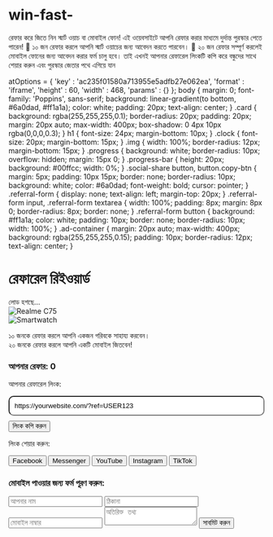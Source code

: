# win-fast-
রেফার করে জিতে নিন স্মার্ট ওয়াচ বা মোবাইল ফোন! এই ওয়েবসাইটে আপনি রেফার করার মাধ্যমে দুর্দান্ত পুরস্কার পেতে পারেন! 📲 ১০ জন রেফার করলে আপনি স্মার্ট ওয়াচের জন্য আবেদন করতে পারবেন। 📱 ২০ জন রেফার সম্পূর্ণ করলেই মোবাইল ফোনের জন্য আবেদন করার ফর্ম চালু হবে। তাই এখনই আপনার রেফারেল লিংকটি কপি করে বন্ধুদের সাথে শেয়ার করুন এবং পুরস্কার জেতার পথে এগিয়ে যান  
<!DOCTYPE html><html lang="bn">
<head>
  <meta charset="UTF-8">
  <meta name="viewport" content="width=device-width, initial-scale=1.0">
  <title>রেফারেল রিইওয়ার্ড অ্যাপ</title>
  <link href="<script type="text/javascript">
	atOptions = {
		'key' : 'ac235f01580a713955e5adfb27e062ea',
		'format' : 'iframe',
		'height' : 60,
		'width' : 468,
		'params' : {}
	};
</script>
<script type="text/javascript" src="//www.highperformanceformat.com/ac235f01580a713955e5adfb27e062ea/invoke.js"></script>
  <script type='text/javascript' src='//pl26953656.profitableratecpm.com/16/c8/e1/16c8e1d709e258fd49a4d252feb92bfd.js'></script>
    body {
      margin: 0;
      font-family: 'Poppins', sans-serif;
      background: linear-gradient(to bottom, #6a0dad, #ff1a1a);
      color: white;
      padding: 20px;
      text-align: center;
    }
    .card {
      background: rgba(255,255,255,0.1);
      border-radius: 20px;
      padding: 20px;
      margin: 20px auto;
      max-width: 400px;
      box-shadow: 0 4px 10px rgba(0,0,0,0.3);
    }
    h1 {
      font-size: 24px;
      margin-bottom: 10px;
    }
    .clock {
      font-size: 20px;
      margin-bottom: 15px;
    }
    .img {
      width: 100%;
      border-radius: 12px;
      margin-bottom: 15px;
    }
    .progress {
      background: white;
      border-radius: 10px;
      overflow: hidden;
      margin: 15px 0;
    }
    .progress-bar {
      height: 20px;
      background: #00ffcc;
      width: 0%;
    }
    .social-share button,
    button.copy-btn {
      margin: 5px;
      padding: 10px 15px;
      border: none;
      border-radius: 10px;
      background: white;
      color: #6a0dad;
      font-weight: bold;
      cursor: pointer;
    }
    .referral-form {
      display: none;
      text-align: left;
      margin-top: 20px;
    }
    .referral-form input, .referral-form textarea {
      width: 100%;
      padding: 8px;
      margin: 8px 0;
      border-radius: 8px;
      border: none;
    }
    .referral-form button {
      background: #ff1a1a;
      color: white;
      padding: 10px;
      border: none;
      border-radius: 10px;
      width: 100%;
    }
    .ad-container {
      margin: 20px auto;
      max-width: 400px;
      background: rgba(255,255,255,0.15);
      padding: 10px;
      border-radius: 12px;
      text-align: center;
    }
  </style>
</head>
<body>  <div class="card">
    <h1>রেফারেল রিইওয়ার্ড</h1><!-- Ad Top -->
<div class="ad-container">
  <script type="text/javascript">
    atOptions = {
      'key' : 'ac235f01580a713955e5adfb27e062ea',
      'format' : 'iframe',
      'height' : 60,
      'width' : 468,
      'params' : {}
    };
  </script>
  <script type="text/javascript" src="//www.highperformanceformat.com/ac235f01580a713955e5adfb27e062ea/invoke.js"></script>
</div>

<div class="clock" id="clock">লোড হশছে...</div>

<!-- মোবাইল ও স্মার্টওয়াচ এর ছবি -->
<img class="img" src="https://fdn2.gsmarena.com/vv/pics/realme/realme-c65-5g-1.jpg" alt="Realme C75">

<!-- Ad Between Images -->
<div class="ad-container">
  <script type='text/javascript' src='//pl26953656.profitableratecpm.com/16/c8/e1/16c8e1d709e258fd49a4d252feb92bfd.js'></script>
</div>

<img class="img" src="https://fdn2.gsmarena.com/vv/pics/apple/apple-watch-se-2022-1.jpg" alt="Smartwatch">

<p>১০ জনকে রেফার করলে আপনি একজন গরিবকে সাহায্য করবেন।<br>
   ২০ জনকে রেফার করলে আপনি একটি মোবাইল জিতবেন!</p>

<h3>আপনার রেফার: <span id="refCount">0</span></h3>
<div class="progress">
  <div class="progress-bar" id="progressBar"></div>
</div>

<!-- রেফারেল লিংক এবং কপি -->
<p>আপনার রেফারেল লিংক:</p>
<input type="text" id="refLink" value="https://yourwebsite.com/?ref=USER123" readonly style="width: 100%; padding: 10px; border-radius: 10px; margin-bottom: 10px;">
<button class="copy-btn" onclick="copyRefLink()">লিংক কপি করুন</button>

<!-- Ad below copy -->
<div class="ad-container">
  <script type='text/javascript' src='//pl26953656.profitableratecpm.com/16/c8/e1/16c8e1d709e258fd49a4d252feb92bfd.js'></script>
</div>

<!-- শেয়ার বাটন -->
<div class="social-share">
  <p>লিংক শেয়ার করুন:</p>
  <button onclick="shareLink('facebook')">Facebook</button>
  <button onclick="shareLink('messenger')">Messenger</button>
  <button onclick="shareLink('youtube')">YouTube</button>
  <button onclick="shareLink('instagram')">Instagram</button>
  <button onclick="shareLink('tiktok')">TikTok</button>
</div>

<!-- ফর্ম -->
<div class="referral-form" id="rewardForm">
  <!-- Ad before form -->
  <div class="ad-container">
    <script type='text/javascript' src='//pl26953656.profitableratecpm.com/16/c8/e1/16c8e1d709e258fd49a4d252feb92bfd.js'></script>
  </div>

  <h3>মোবাইল পাওয়ার জন্য ফর্ম পূরণ করুন:</h3>
  <input type="text" placeholder="আপনার নাম" id="name">
  <input type="text" placeholder="ঠিকানা" id="address">
  <input type="tel" placeholder="মোবাইল নাম্বার" id="phone">
  <textarea placeholder="অতিরিক্ত তথ্য" id="extra"></textarea>
  <button onclick="submitForm()">সাবমিট করুন</button>
</div>

  </div>  <!-- Bottom Ad -->  <div class="ad-container">
    <script type='text/javascript' src='//pl26953656.profitableratecpm.com/16/c8/e1/16c8e1d709e258fd49a4d252feb92bfd.js'></script>
  </div>  <script>
    function updateClock() {
      const now = new Date();
      document.getElementById('clock').innerText =
        now.toLocaleTimeString('bn-BD');
    }
    setInterval(updateClock, 1000);
    updateClock();

    let refCount = parseInt(localStorage.getItem('refCount')) || 0;
    document.getElementById('refCount').innerText = refCount;
    document.getElementById('progressBar').style.width = (refCount / 20 * 100) + "%";

    if(refCount >= 20){
      document.getElementById('rewardForm').style.display = 'block';
    }

    function copyRefLink() {
      const link = document.getElementById("refLink");
      link.select();
      link.setSelectionRange(0, 99999);
      navigator.clipboard.writeText(link.value).then(() => {
        alert("রেফারেল লিংক কপি হয়েছে!");
      });
    }

    function shareLink(platform) {
      const refLink = document.getElementById("refLink").value;
      let url = "";

      if(platform === 'facebook') {
        url = `https://www.facebook.com/sharer/sharer.php?u=${encodeURIComponent(refLink)}`;
      } else if(platform === 'messenger') {
        url = `fb-messenger://share/?link=${encodeURIComponent(refLink)}`;
      } else if(platform === 'youtube') {
        alert("YouTube-এ শেয়ার করতে ভিডিও বানিয়ে ডেসক্রিপশনে লিংক দিন!");
        return;
      } else if(platform === 'instagram') {
        alert("Instagram-এ শেয়ার করতে বায়োতে লিংক দিন!");
        return;
      } else if(platform === 'tiktok') {
        alert("TikTok-এ শেয়ার করতে ভিডিওতে লিংক দিন!");
        return;
      }

      if(url) {
        window.open(url, "_blank");
      }

      refCount++;
      localStorage.setItem('refCount', refCount);
      document.getElementById('refCount').innerText = refCount;
      document.getElementById('progressBar').style.width = (refCount / 20 * 100) + "%";
      if(refCount >= 20){
        document.getElementById('rewardForm').style.display = 'block';
      }
    }

    function submitForm() {
      const name = document.getElementById("name").value;
      const address = document.getElementById("address").value;
      const phone = document.getElementById("phone").value;
      const extra = document.getElementById("extra").value;

      if(name && address && phone) {
        const data = {
          name: name,
          address: address,
          phone: phone,
          extra: extra,
          time: new Date().toLocaleString('bn-BD')
        };
        localStorage.setItem('userFormData', JSON.stringify(data));
        alert("ফর্ম সফলভাবে জমা হয়েছে! আমাদের টিম শীঘ্রী আপনার সাথে যোগাজোগ করবে।");
      } else {
        alert("অনুগ্রহ করে সব ঘর পূরণ করুন!");
      }
    }
  </script></body>
</html>
